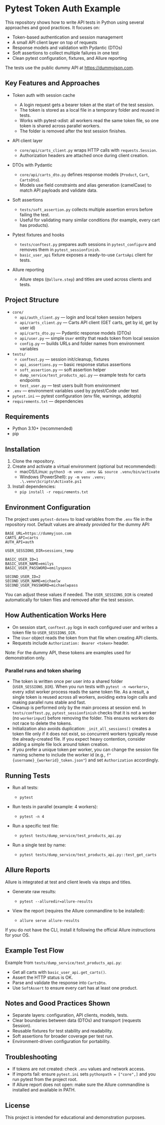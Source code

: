 # Pytest Token Auth Example

This repository shows how to write API tests in Python using several approaches and good practices. It focuses on:
- Token-based authentication and session management
- A small API client layer on top of requests
- Response models and validation with Pydantic (DTOs)
- Soft assertions to collect multiple failures in one test
- Clean pytest configuration, fixtures, and Allure reporting

The tests use the public dummy API at https://dummyjson.com.

## Key Features and Approaches

- Token auth with session cache
  - A login request gets a bearer token at the start of the test session.
  - The token is stored as a local file in a temporary folder and reused in tests.
  - Works with pytest-xdist: all workers read the same token file, so one token is shared across parallel workers.
  - The folder is removed after the test session finishes.

- API client layer
  - `core/api/carts_client.py` wraps HTTP calls with `requests.Session`.
  - Authorization headers are attached once during client creation.

- DTOs with Pydantic
  - `core/api/carts_dto.py` defines response models (`Product`, `Cart`, `CartsDto`).
  - Models use field constraints and alias generation (camelCase) to match API payloads and validate data.

- Soft assertions
  - `tests/soft_assertion.py` collects multiple assertion errors before failing the test.
  - Useful for validating many similar conditions (for example, every cart has products).

- Pytest fixtures and hooks
  - `tests/conftest.py` prepares auth sessions in `pytest_configure` and removes them in `pytest_sessionfinish`.
  - `basic_user_api` fixture exposes a ready-to-use `CartsApi` client for tests.

- Allure reporting
  - Allure steps (`@allure.step`) and titles are used across clients and tests.

## Project Structure

- `core/`
  - `api/auth_client.py` — login and local token session helpers
  - `api/carts_client.py` — Carts API client (GET carts, get by id, get by user id)
  - `api/carts_dto.py` — Pydantic response models (DTOs)
  - `api/user.py` — simple `User` entity that reads token from local session
  - `config.py` — builds URLs and folder names from environment variables
- `tests/`
  - `conftest.py` — session init/cleanup, fixtures
  - `api_assertions.py` — basic response status assertions
  - `soft_assertion.py` — soft assertion helper
  - `dump_service/test_products_api.py` — example tests for carts endpoints
  - `test_user.py` — test users built from environment
- `.env` — environment variables used by pytest/Code under test
- `pytest.ini` — pytest configuration (env file, warnings, addopts)
- `requirements.txt` — dependencies

## Requirements

- Python 3.10+ (recommended)
- pip

## Installation

1. Clone the repository.
2. Create and activate a virtual environment (optional but recommended):
   - macOS/Linux: `python3 -m venv .venv && source .venv/bin/activate`
   - Windows (PowerShell): `py -m venv .venv; .\.venv\Scripts\Activate.ps1`
3. Install dependencies:
   - `pip install -r requirements.txt`

## Environment Configuration

The project uses `pytest-dotenv` to load variables from the `.env` file in the repository root. Default values are already provided for the dummy API:

```
BASE_URL=https://dummyjson.com
CARTS_API=carts
AUTH_API=auth

USER_SESSIONS_DIR=sessions_temp

BASIC_USER_ID=1
BASIC_USER_NAME=emilys
BASIC_USER_PASSWORD=emilyspass

SECOND_USER_ID=2
SECOND_USER_NAME=michaelw
SECOND_USER_PASSWORD=michaelwpass
```

You can adjust these values if needed. The `USER_SESSIONS_DIR` is created automatically for token files and removed after the test session.

## How Authentication Works Here

- On session start, `conftest.py` logs in each configured user and writes a token file to `USER_SESSIONS_DIR`.
- The `User` object reads the token from that file when creating API clients.
- Requests include `Authorization: Bearer <token>` header.

Note: For the dummy API, these tokens are examples used for demonstration only.

### Parallel runs and token sharing

- The token is written once per user into a shared folder (`USER_SESSIONS_DIR`). When you run tests with `pytest -n <workers>`, every xdist worker process reads the same token file. As a result, a single token is reused across all workers, avoiding extra login calls and making parallel runs stable and fast.
- Cleanup is performed only by the main process at session end. In `tests/conftest.py`, `pytest_sessionfinish` checks that it is not a worker (no `workerinput`) before removing the folder. This ensures workers do not race to delete the tokens.
- Initialization also avoids duplication: `_init_all_sessions()` creates a token file only if it does not exist, so concurrent workers typically reuse the already-created file. If you expect heavy contention, consider adding a simple file lock around token creation.
- If you prefer a unique token per worker, you can change the session file naming scheme to include the worker id (e.g., `f"{username}_{workerid}_token.json"`) and set `Authorization` accordingly.

## Running Tests

- Run all tests:
  - `pytest`

- Run tests in parallel (example: 4 workers):
  - `pytest -n 4`

- Run a specific test file:
  - `pytest tests/dump_service/test_products_api.py`

- Run a single test by name:
  - `pytest tests/dump_service/test_products_api.py::test_get_carts`

## Allure Reports

Allure is integrated at test and client levels via steps and titles.

- Generate raw results:
  - `pytest --alluredir=allure-results`

- View the report (requires the Allure commandline to be installed):
  - `allure serve allure-results`

If you do not have the CLI, install it following the official Allure instructions for your OS.

## Example Test Flow

Example from `tests/dump_service/test_products_api.py`:
- Get all carts with `basic_user_api.get_carts()`.
- Assert the HTTP status is OK.
- Parse and validate the response into `CartsDto`.
- Use `SoftAssert` to ensure every cart has at least one product.

## Notes and Good Practices Shown

- Separate layers: configuration, API clients, models, tests.
- Clear boundaries between data (DTOs) and transport (requests Session).
- Reusable fixtures for test stability and readability.
- Soft assertions for broader coverage per test run.
- Environment-driven configuration for portability.

## Troubleshooting

- If tokens are not created: check `.env` values and network access.
- If imports fail: ensure `pytest.ini` sets `pythonpath = ["core",]` and you run pytest from the project root.
- If Allure report does not open: make sure the Allure commandline is installed and available in PATH.

## License

This project is intended for educational and demonstration purposes.
